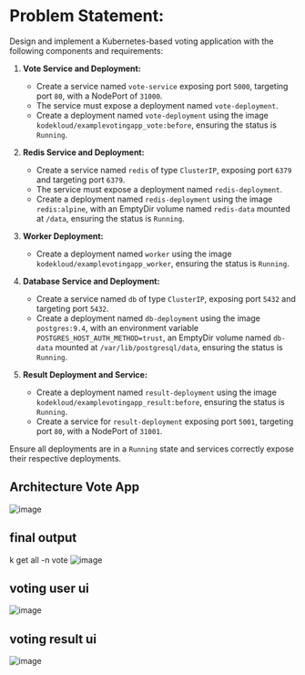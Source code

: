 # **Problem Statement:**

Design and implement a Kubernetes-based voting application with the following components and requirements:

1. **Vote Service and Deployment:**
   - Create a service named `vote-service` exposing port `5000`, targeting port `80`, with a NodePort of `31000`.
   - The service must expose a deployment named `vote-deployment`.
   - Create a deployment named `vote-deployment` using the image `kodekloud/examplevotingapp_vote:before`, ensuring the status is `Running`.

2. **Redis Service and Deployment:**
   - Create a service named `redis` of type `ClusterIP`, exposing port `6379` and targeting port `6379`.
   - The service must expose a deployment named `redis-deployment`.
   - Create a deployment named `redis-deployment` using the image `redis:alpine`, with an EmptyDir volume named `redis-data` mounted at `/data`, ensuring the status is `Running`.

3. **Worker Deployment:**
   - Create a deployment named `worker` using the image `kodekloud/examplevotingapp_worker`, ensuring the status is `Running`.

4. **Database Service and Deployment:**
   - Create a service named `db` of type `ClusterIP`, exposing port `5432` and targeting port `5432`.
   - Create a deployment named `db-deployment` using the image `postgres:9.4`, with an environment variable `POSTGRES_HOST_AUTH_METHOD=trust`, an EmptyDir volume named `db-data` mounted at `/var/lib/postgresql/data`, ensuring the status is `Running`.

5. **Result Deployment and Service:**
   - Create a deployment named `result-deployment` using the image `kodekloud/examplevotingapp_result:before`, ensuring the status is `Running`.
   - Create a service for `result-deployment` exposing port `5001`, targeting port `80`, with a NodePort of `31001`.

Ensure all deployments are in a `Running` state and services correctly expose their respective deployments.

## Architecture Vote App
 ![image](https://github.com/user-attachments/assets/28ec7667-2873-4ceb-8eec-a986c5e1905c)


## final output
k get all -n vote
![image](https://github.com/user-attachments/assets/57171854-9c13-4728-96fa-a61ae3a3d49a)

## voting user ui
![image](https://github.com/user-attachments/assets/7fbc8777-c00b-47e6-ad1e-f1a151ce7e0d)

## voting result ui
![image](https://github.com/user-attachments/assets/4c664e75-f77c-4a6d-baa6-b17c83509096)


